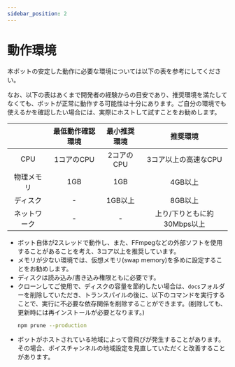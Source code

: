 ```yaml
---
sidebar_position: 2
---
```

# 動作環境
本ボットの安定した動作に必要な環境については以下の表を参考にしてください。

なお、以下の表はあくまで開発者の経験からの目安であり、推奨環境を満たしてなくても、ボットが正常に動作する可能性は十分にあります。ご自分の環境でも使えるかを確認したい場合には、実際にホストして試すことをお勧めします。

||最低動作確認環境|最小推奨環境|推奨環境|
|:----:|:----:|:----:|:----:|
|CPU|1コアのCPU|2コアのCPU|3コア以上の高速なCPU|
|物理メモリ|1GB|1GB|4GB以上|
|ディスク|-|1GB以上|8GB以上|
|ネットワーク|-|-|上り/下りともに約30Mbps以上|

* ボット自体が2スレッドで動作し、また、FFmpegなどの外部ソフトを使用することがあることを考え、3コア以上を推奨しています。
* メモリが少ない環境では、仮想メモリ(swap memory)を多めに設定することをお勧めします。
* ディスクは読み込み/書き込み権限ともに必要です。
* クローンしてご使用で、ディスクの容量を節約したい場合は、`docs`フォルダーを削除していただき、トランスパイルの後に、以下のコマンドを実行することで、実行に不必要な依存関係を削除することができます。(削除しても、更新時には再インストールが必要となります。)
  ```sh
  npm prune --production
  ```
* ボットがホストされている地域によって音飛びが発生することがあります。その場合、ボイスチャンネルの地域設定を見直していただくと改善することがあります。
